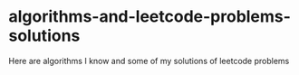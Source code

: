 # algorithms-and-leetcode-problems-solutions
Here are algorithms I know and some of my solutions of leetcode problems
